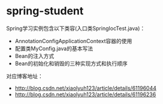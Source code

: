 # spring-student
Spring学习实例包含以下类容(入口类SpringIocTest.java)：

+ AnnotationConfigApplicationContext容器的使用
+ 配置类MyConfig.java的基本写法
+ Bean的注入方式
+ Bean的初始化和销毁的三种实现方式和执行顺序

对应博客地址：
+ http://blog.csdn.net/xiaolyuh123/article/details/61196044
+ http://blog.csdn.net/xiaolyuh123/article/details/61196236
